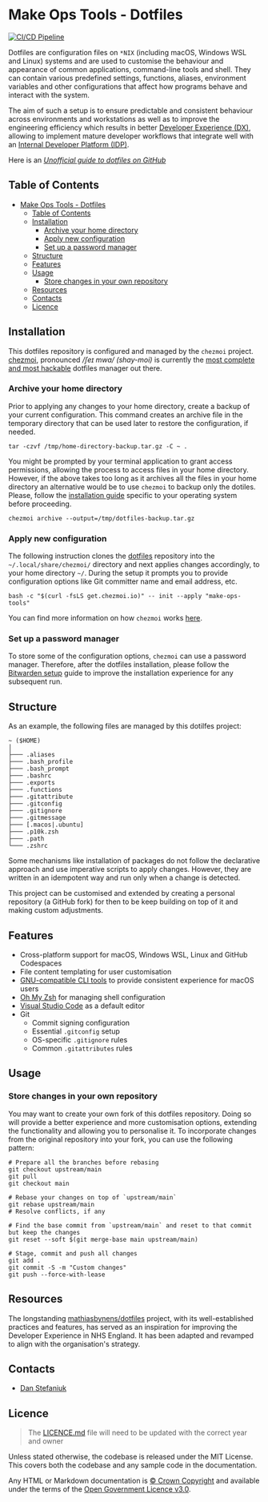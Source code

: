 # Make Ops Tools - Dotfiles

[![CI/CD Pipeline](https://github.com/make-ops-tools/dotfiles/actions/workflows/cicd-pipeline.yaml/badge.svg)](https://github.com/make-ops-tools/dotfiles/actions/workflows/cicd-pipeline.yaml)

Dotfiles are configuration files on `*NIX` (including macOS, Windows WSL and Linux) systems and are used to customise the behaviour and appearance of common applications, command-line tools and shell. They can contain various predefined settings, functions, aliases, environment variables and other configurations that affect how programs behave and interact with the system.

The aim of such a setup is to ensure predictable and consistent behaviour across environments and workstations as well as to improve the engineering efficiency which results in better [Developer Experience (DX)](https://www.thoughtworks.com/en-gb/insights/blog/why-you-should-invest-good-developer-experience-today), allowing to implement mature developer workflows that integrate well with an [Internal Developer Platform (IDP)](https://www.thoughtworks.com/en-gb/insights/blog/devops/better-developer-platforms-key-better-digital-products).

Here is an _[Unofficial guide to dotfiles on GitHub](https://dotfiles.github.io/)_

## Table of Contents

- [Make Ops Tools - Dotfiles](#make-ops-tools---dotfiles)
  - [Table of Contents](#table-of-contents)
  - [Installation](#installation)
    - [Archive your home directory](#archive-your-home-directory)
    - [Apply new configuration](#apply-new-configuration)
    - [Set up a password manager](#set-up-a-password-manager)
  - [Structure](#structure)
  - [Features](#features)
  - [Usage](#usage)
    - [Store changes in your own repository](#store-changes-in-your-own-repository)
  - [Resources](#resources)
  - [Contacts](#contacts)
  - [Licence](#licence)

## Installation

This dotfiles repository is configured and managed by the `chezmoi` project. [chezmoi](https://www.chezmoi.io/), pronounced _/ʃeɪ mwa/ (shay-moi)_ is currently the [most complete and most hackable](https://www.chezmoi.io/comparison-table/) dotfiles manager out there.

### Archive your home directory

Prior to applying any changes to your home directory, create a backup of your current configuration. This command creates an archive file in the temporary directory that can be used later to restore the configuration, if needed.

```shell
tar -czvf /tmp/home-directory-backup.tar.gz -C ~ .
```

You might be prompted by your terminal application to grant access permissions, allowing the process to access files in your home directory. However, if the above takes too long as it archives all the files in your home directory an alternative would be to use `chezmoi` to backup only the dotiles. Please, follow the [installation guide](https://www.chezmoi.io/install/#one-line-package-install) specific to your operating system before proceeding.

```shell
chezmoi archive --output=/tmp/dotfiles-backup.tar.gz
```

### Apply new configuration

The following instruction clones the [dotfiles](https://github.com/make-ops-tools/dotfiles) repository into the `~/.local/share/chezmoi/` directory and next applies changes accordingly, to your home directory `~/`. During the setup it prompts you to provide configuration options like Git committer name and email address, etc.

```shell
bash -c "$(curl -fsLS get.chezmoi.io)" -- init --apply "make-ops-tools"
```

You can find more information on how `chezmoi` works [here](./docs/guides/chezmoi-usage.md).

### Set up a password manager

To store some of the configuration options, `chezmoi` can use a password manager. Therefore, after the dotfiles installation, please follow the [Bitwarden setup](./docs/guides/bitwarden-usage.md) guide to improve the installation experience for any subsequent run.

## Structure

As an example, the following files are managed by this dotilfes project:

```shell
~ ($HOME)
│
├─── .aliases
├─── .bash_profile
├─── .bash_prompt
├─── .bashrc
├─── .exports
├─── .functions
├─── .gitattribute
├─── .gitconfig
├─── .gitignore
├─── .gitmessage
├─── [.macos|.ubuntu]
├─── .p10k.zsh
├─── .path
└─── .zshrc
```

Some mechanisms like installation of packages do not follow the declarative approach and use imperative scripts to apply changes. However, they are written in an idempotent way and run only when a change is detected.

This project can be customised and extended by creating a personal repository (a GitHub fork) for then to be keep building on top of it and making custom adjustments.

## Features

- Cross-platform support for macOS, Windows WSL, Linux and GitHub Codespaces
- File content templating for user customisation
- [GNU-compatible CLI tools](https://en.wikipedia.org/wiki/List_of_GNU_packages) to provide consistent experience for macOS users
- [Oh My Zsh](https://ohmyz.sh/) for managing shell configuration
- [Visual Studio Code](https://code.visualstudio.com/) as a default editor
- Git
  - Commit signing configuration
  - Essential `.gitconfig` setup
  - OS-specific `.gitignore` rules
  - Common `.gitattributes` rules

## Usage

### Store changes in your own repository

You may want to create your own fork of this dotfiles repository. Doing so will provide a better experience and more customisation options, extending the functionality and allowing you to personalise it. To incorporate changes from the original repository into your fork, you can use the following pattern:

```shell
# Prepare all the branches before rebasing
git checkout upstream/main
git pull
git checkout main

# Rebase your changes on top of `upstream/main`
git rebase upstream/main
# Resolve conflicts, if any

# Find the base commit from `upstream/main` and reset to that commit but keep the changes
git reset --soft $(git merge-base main upstream/main)

# Stage, commit and push all changes
git add .
git commit -S -m "Custom changes"
git push --force-with-lease
```

## Resources

The longstanding [mathiasbynens/dotfiles](https://github.com/mathiasbynens/dotfiles) project, with its well-established practices and features, has served as an inspiration for improving the Developer Experience in NHS England. It has been adapted and revamped to align with the organisation's strategy.

## Contacts

- [Dan Stefaniuk](https://github.com/stefaniuk)

## Licence

> The [LICENCE.md](./LICENCE.md) file will need to be updated with the correct year and owner

Unless stated otherwise, the codebase is released under the MIT License. This covers both the codebase and any sample code in the documentation.

Any HTML or Markdown documentation is [© Crown Copyright](https://www.nationalarchives.gov.uk/information-management/re-using-public-sector-information/uk-government-licensing-framework/crown-copyright/) and available under the terms of the [Open Government Licence v3.0](https://www.nationalarchives.gov.uk/doc/open-government-licence/version/3/).
